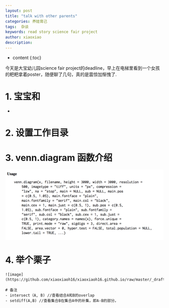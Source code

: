 ```yaml
---
layout: post
title: "talk with other parents"
categories: 养娃育己
tags:  杂谈
keywords: read story science fair project
author: xiaoxiao
description: 
---
```


* content
{:toc}

今天是大宝幼儿园science fair project的deadline，早上在电梯里看到一个女孩的粑粑拿着poster，随便聊了几句，真的是震惊加惭愧了.

# 1. 宝宝和

- 
# 2. 设置工作目录

# 3. venn.diagram 函数介绍

![image](https://github.com/xiaoxiaoh16/xiaoxiaoh16.github.io/raw/master/_drafts/pic/venn-diagram-function.png) 


# 4. 举个栗子
```
![image](https://github.com/xiaoxiaoh16/xiaoxiaoh16.github.io/raw/master/_drafts/pic/C1513_1.venn.tiff.png) 

# 备注
- intersect（A, B) //查看结合A和B的overlap
- setdiff(A,B) //查看集合B在集合A中的补集，即A-B的部分。


